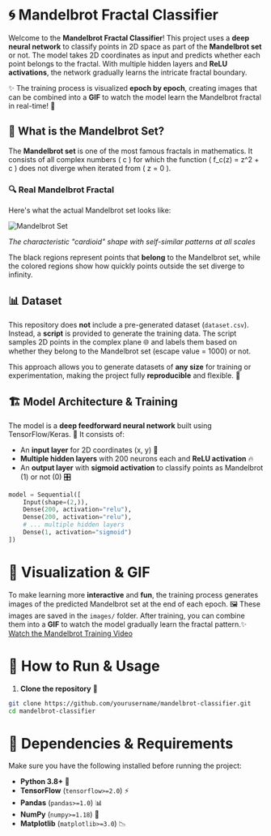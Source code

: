 # 🌀 Mandelbrot Fractal Classifier

Welcome to the **Mandelbrot Fractal Classifier**! This project uses a **deep neural network** to classify points in 2D space as part of the **Mandelbrot set** or not. The model takes 2D coordinates as input and predicts whether each point belongs to the fractal. With multiple hidden layers and **ReLU activations**, the network gradually learns the intricate fractal boundary.  

✨ The training process is visualized **epoch by epoch**, creating images that can be combined into a **GIF** to watch the model learn the Mandelbrot fractal in real-time! 🌟

## 🎯 What is the Mandelbrot Set?

The **Mandelbrot set** is one of the most famous fractals in mathematics. It consists of all complex numbers \( c \) for which the function \( f_c(z) = z^2 + c \) does not diverge when iterated from \( z = 0 \). 

### 🔍 Real Mandelbrot Fractal
Here's what the actual Mandelbrot set looks like:

![Mandelbrot Set](https://upload.wikimedia.org/wikipedia/commons/thumb/2/21/Mandel_zoom_00_mandelbrot_set.jpg/600px-Mandel_zoom_00_mandelbrot_set.jpg)

*The characteristic "cardioid" shape with self-similar patterns at all scales*

The black regions represent points that **belong** to the Mandelbrot set, while the colored regions show how quickly points outside the set diverge to infinity.

## 📊 Dataset

This repository does **not** include a pre-generated dataset (`dataset.csv`). Instead, a **script** is provided to generate the training data. The script samples 2D points in the complex plane 🌐 and labels them based on whether they belong to the Mandelbrot set (escape value = 1000) or not.  

This approach allows you to generate datasets of **any size** for training or experimentation, making the project fully **reproducible** and flexible. 🔄

## 🏗️ Model Architecture & Training

The model is a **deep feedforward neural network** built using TensorFlow/Keras. 🧠 It consists of:

- An **input layer** for 2D coordinates (x, y) 🎯
- **Multiple hidden layers** with 200 neurons each and **ReLU activation** 🔥
- An **output layer** with **sigmoid activation** to classify points as Mandelbrot (1) or not (0) 🎛️

```python
model = Sequential([
    Input(shape=(2,)),
    Dense(200, activation="relu"),
    Dense(200, activation="relu"),
    # ... multiple hidden layers
    Dense(1, activation="sigmoid")
])
```
# 🎥 Visualization & GIF

To make learning more **interactive** and **fun**, the training process generates images of the predicted Mandelbrot set at the end of each epoch. 🖼️ These images are saved in the `images/` folder. After training, you can combine them into a **GIF** to watch the model gradually learn the fractal pattern.✨  
[Watch the Mandelbrot Training Video](path_to_your_video.mp4)

# 🚀 How to Run & Usage

1. **Clone the repository** 📂

```bash
git clone https://github.com/yourusername/mandelbrot-classifier.git
cd mandelbrot-classifier
```
# 🧩 Dependencies & Requirements

Make sure you have the following installed before running the project:

- **Python 3.8+** 🐍  
- **TensorFlow** (`tensorflow>=2.0`) ⚡  
- **Pandas** (`pandas>=1.0`) 📊  
- **NumPy** (`numpy>=1.18`) 🔢  
- **Matplotlib** (`matplotlib>=3.0`) 📉  



